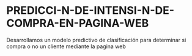 # PREDICCI-N-DE-INTENSI-N-DE-COMPRA-EN-PAGINA-WEB
Desarrollamos un modelo predictivo de clasificación para determinar si compra o no un cliente  mediante  la pagina web
